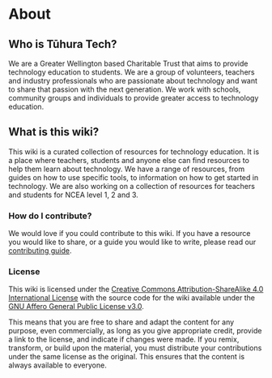 # About

## Who is Tūhura Tech?
We are a Greater Wellington based Charitable Trust that aims to provide technology education to students. We are a group of volunteers, teachers and industry professionals who are passionate about technology and want to share that passion with the next generation. We work with schools, community groups and individuals to provide greater access to technology education.

## What is this wiki?
This wiki is a curated collection of resources for technology education. It is a place where teachers, students and anyone else can find resources to help them learn about technology. We have a range of resources, from guides on how to use specific tools, to information on how to get started in technology. We are also working on a collection of resources for teachers and students for NCEA level 1, 2 and 3.

### How do I contribute?
We would love if you could contribute to this wiki. If you have a resource you would like to share, or a guide you would like to write, please read our [contributing guide](https://github.com/Tuhura-Tech/Wiki/blob/main/CONTRIBUTING.md).

### License
This wiki is licensed under the [Creative Commons Attribution-ShareAlike 4.0 International License](https://creativecommons.org/licenses/by-sa/4.0/) with the source code for the wiki available under the [GNU Affero General Public License v3.0](https://github.com/Tuhura-Tech/Wiki/blob/main/LICENSE).

This means that you are free to share and adapt the content for any purpose, even commercially, as long as you give appropriate credit, provide a link to the license, and indicate if changes were made. If you remix, transform, or build upon the material, you must distribute your contributions under the same license as the original. This ensures that the content is always available to everyone.

